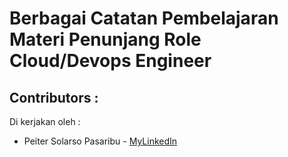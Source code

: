 # Berbagai Catatan Pembelajaran Materi Penunjang Role Cloud/Devops Engineer
## Contributors :
Di kerjakan oleh :
- Peiter Solarso Pasaribu - [MyLinkedIn](https://www.linkedin.com/in/peiterspasaribu)

